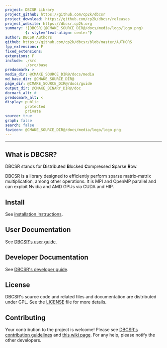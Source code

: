 ```yaml
---
project: DBCSR Library
project_github: https://github.com/cp2k/dbcsr
project_download: https://github.com/cp2k/dbcsr/releases
project_website: https://dbcsr.cp2k.org
summary: ![DBCSR](@CMAKE_SOURCE_DIR@/docs/media/logo/logo.png)
         {: style="text-align: center"}
author: DBCSR Authors
github: https://github.com/cp2k/dbcsr/blob/master/AUTHORS
fpp_extensions: F
fixed_extensions:
extensions: F
include: ./src
         ./src/base
predocmark: >
media_dir: @CMAKE_SOURCE_DIR@/docs/media
md_base_dir: @CMAKE_SOURCE_DIR@
page_dir: @CMAKE_SOURCE_DIR@/docs/guide
output_dir: @CMAKE_BINARY_DIR@/doc
docmark_alt: #
predocmark_alt: <
display: public
         protected
         private
source: true
graph: false
search: false
favicon: @CMAKE_SOURCE_DIR@/docs/media/logo/logo.png
---
```


--------------------

What is DBCSR?
-----------------

DBCSR stands for **D**istributed **B**locked **C**ompressed **S**parse **R**ow.

DBCSR is a library designed to efficiently perform sparse matrix-matrix multiplication, among other operations. It is MPI and OpenMP parallel and can exploit Nvidia and AMD GPUs via CUDA and HIP.

Install
-------

See [installation instructions](docs/guide/user-guide/installation/install.md).

User Documentation
-------

See [DBCSR's user guide](docs/guide/user-guide/).

Developer Documentation
-------

See [DBCSR's developer guide](docs/guide/developer-guide/).

License
-------

DBCSR's source code and related files and documentation are distributed under GPL.
See the [LICENSE](https://github.com/cp2k/dbcsr/blob/develop/LICENSE) file for more details.

Contributing
-----------------

Your contribution to the project is welcome! Please see [DBCSR's contribution guidelines](https://github.com/cp2k/dbcsr/blob/develop/CONTRIBUTING.md) and [this wiki page](https://github.com/cp2k/dbcsr/wiki/Development). For any help, please notify the other developers.
